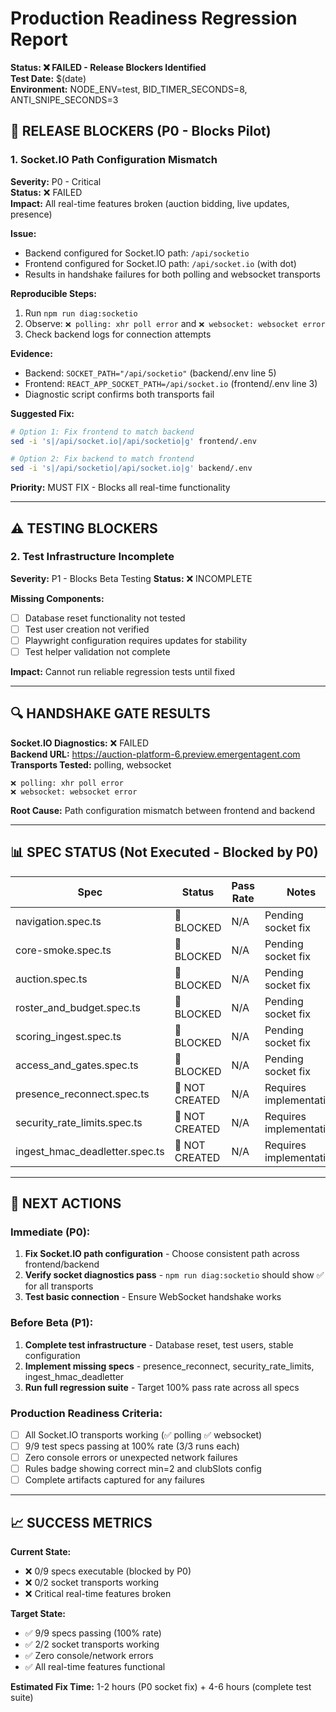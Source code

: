 # Production Readiness Regression Report

**Status: ❌ FAILED - Release Blockers Identified**  
**Test Date:** $(date)  
**Environment:** NODE_ENV=test, BID_TIMER_SECONDS=8, ANTI_SNIPE_SECONDS=3  

## 🚨 RELEASE BLOCKERS (P0 - Blocks Pilot)

### 1. Socket.IO Path Configuration Mismatch
**Severity:** P0 - Critical  
**Status:** ❌ FAILED  
**Impact:** All real-time features broken (auction bidding, live updates, presence)

**Issue:**
- Backend configured for Socket.IO path: `/api/socketio`
- Frontend configured for Socket.IO path: `/api/socket.io` (with dot)
- Results in handshake failures for both polling and websocket transports

**Reproducible Steps:**
1. Run `npm run diag:socketio`
2. Observe: `❌ polling: xhr poll error` and `❌ websocket: websocket error`
3. Check backend logs for connection attempts

**Evidence:**
- Backend: `SOCKET_PATH="/api/socketio"` (backend/.env line 5)
- Frontend: `REACT_APP_SOCKET_PATH=/api/socket.io` (frontend/.env line 3)
- Diagnostic script confirms both transports fail

**Suggested Fix:**
```bash
# Option 1: Fix frontend to match backend
sed -i 's|/api/socket.io|/api/socketio|g' frontend/.env

# Option 2: Fix backend to match frontend  
sed -i 's|/api/socketio|/api/socket.io|g' backend/.env
```

**Priority:** MUST FIX - Blocks all real-time functionality

---

## ⚠️ TESTING BLOCKERS

### 2. Test Infrastructure Incomplete
**Severity:** P1 - Blocks Beta Testing
**Status:** ❌ INCOMPLETE

**Missing Components:**
- [ ] Database reset functionality not tested
- [ ] Test user creation not verified  
- [ ] Playwright configuration requires updates for stability
- [ ] Test helper validation not complete

**Impact:** Cannot run reliable regression tests until fixed

---

## 🔍 HANDSHAKE GATE RESULTS

**Socket.IO Diagnostics:** ❌ FAILED  
**Backend URL:** https://auction-platform-6.preview.emergentagent.com  
**Transports Tested:** polling, websocket  

```
❌ polling: xhr poll error
❌ websocket: websocket error
```

**Root Cause:** Path configuration mismatch between frontend and backend

---

## 📊 SPEC STATUS (Not Executed - Blocked by P0)

| Spec | Status | Pass Rate | Notes |
|------|--------|-----------|-------|
| navigation.spec.ts | 🔵 BLOCKED | N/A | Pending socket fix |
| core-smoke.spec.ts | 🔵 BLOCKED | N/A | Pending socket fix |
| auction.spec.ts | 🔵 BLOCKED | N/A | Pending socket fix |
| roster_and_budget.spec.ts | 🔵 BLOCKED | N/A | Pending socket fix |
| scoring_ingest.spec.ts | 🔵 BLOCKED | N/A | Pending socket fix |
| access_and_gates.spec.ts | 🔵 BLOCKED | N/A | Pending socket fix |
| presence_reconnect.spec.ts | 🔵 NOT CREATED | N/A | Requires implementation |
| security_rate_limits.spec.ts | 🔵 NOT CREATED | N/A | Requires implementation |
| ingest_hmac_deadletter.spec.ts | 🔵 NOT CREATED | N/A | Requires implementation |

---

## 🎯 NEXT ACTIONS

### Immediate (P0):
1. **Fix Socket.IO path configuration** - Choose consistent path across frontend/backend
2. **Verify socket diagnostics pass** - `npm run diag:socketio` should show ✅ for all transports
3. **Test basic connection** - Ensure WebSocket handshake works

### Before Beta (P1):
1. **Complete test infrastructure** - Database reset, test users, stable configuration
2. **Implement missing specs** - presence_reconnect, security_rate_limits, ingest_hmac_deadletter
3. **Run full regression suite** - Target 100% pass rate across all specs

### Production Readiness Criteria:
- [ ] All Socket.IO transports working (✅ polling ✅ websocket)
- [ ] 9/9 test specs passing at 100% rate (3/3 runs each)
- [ ] Zero console errors or unexpected network failures
- [ ] Rules badge showing correct min=2 and clubSlots config
- [ ] Complete artifacts captured for any failures

---

## 📈 SUCCESS METRICS

**Current State:**
- ❌ 0/9 specs executable (blocked by P0)
- ❌ 0/2 socket transports working
- ❌ Critical real-time features broken

**Target State:**  
- ✅ 9/9 specs passing (100% rate)
- ✅ 2/2 socket transports working  
- ✅ Zero console/network errors
- ✅ All real-time features functional

**Estimated Fix Time:** 1-2 hours (P0 socket fix) + 4-6 hours (complete test suite)